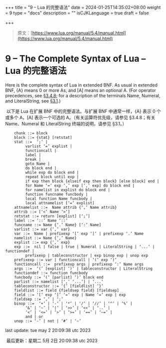 +++
title = "9 – Lua 的完整语法"
date = 2024-01-25T14:35:02+08:00
weight = 9
type = "docs"
description = ""
isCJKLanguage = true
draft = false

+++

> 原文：[https://www.lua.org/manual/5.4/manual.html](https://www.lua.org/manual/5.4/manual.html)

# 9 – The Complete Syntax of Lua – Lua 的完整语法

Here is the complete syntax of Lua in extended BNF. As usual in extended BNF, {A} means 0 or more As, and [A] means an optional A. (For operator precedences, see [§3.4.8](https://www.lua.org/manual/5.4/manual.html#3.4.8); for a description of the terminals Name, Numeral, and LiteralString, see [§3.1](https://www.lua.org/manual/5.4/manual.html#3.1).)

​	以下是 Lua 在扩展 BNF 中的完整语法。与扩展 BNF 中通常一样，{A} 表示 0 个或多个 A，[A] 表示一个可选的 A。（有关运算符优先级，请参见 §3.4.8；有关 Name、Numeral 和 LiteralString 终端的说明，请参见 §3.1。）

```
	chunk ::= block
	block ::= {stat} [retstat]
	stat ::=  ‘;’ | 
		 varlist ‘=’ explist | 
		 functioncall | 
		 label | 
		 break | 
		 goto Name | 
		 do block end | 
		 while exp do block end | 
		 repeat block until exp | 
		 if exp then block {elseif exp then block} [else block] end | 
		 for Name ‘=’ exp ‘,’ exp [‘,’ exp] do block end | 
		 for namelist in explist do block end | 
		 function funcname funcbody | 
		 local function Name funcbody | 
		 local attnamelist [‘=’ explist] 
	attnamelist ::=  Name attrib {‘,’ Name attrib}
	attrib ::= [‘<’ Name ‘>’]
	retstat ::= return [explist] [‘;’]
	label ::= ‘::’ Name ‘::’
	funcname ::= Name {‘.’ Name} [‘:’ Name]
	varlist ::= var {‘,’ var}
	var ::=  Name | prefixexp ‘[’ exp ‘]’ | prefixexp ‘.’ Name 
	namelist ::= Name {‘,’ Name}
	explist ::= exp {‘,’ exp}
	exp ::=  nil | false | true | Numeral | LiteralString | ‘...’ | functiondef | 
		 prefixexp | tableconstructor | exp binop exp | unop exp 
	prefixexp ::= var | functioncall | ‘(’ exp ‘)’
	functioncall ::=  prefixexp args | prefixexp ‘:’ Name args 
	args ::=  ‘(’ [explist] ‘)’ | tableconstructor | LiteralString 
	functiondef ::= function funcbody
	funcbody ::= ‘(’ [parlist] ‘)’ block end
	parlist ::= namelist [‘,’ ‘...’] | ‘...’
	tableconstructor ::= ‘{’ [fieldlist] ‘}’
	fieldlist ::= field {fieldsep field} [fieldsep]
	field ::= ‘[’ exp ‘]’ ‘=’ exp | Name ‘=’ exp | exp
	fieldsep ::= ‘,’ | ‘;’
	binop ::=  ‘+’ | ‘-’ | ‘*’ | ‘/’ | ‘//’ | ‘^’ | ‘%’ | 
		 ‘&’ | ‘~’ | ‘|’ | ‘>>’ | ‘<<’ | ‘..’ | 
		 ‘<’ | ‘<=’ | ‘>’ | ‘>=’ | ‘==’ | ‘~=’ | 
		 and | or
	unop ::= ‘-’ | not | ‘#’ | ‘~’
```



last update: tue may 2 20:09:38 utc 2023

​	最后更新：星期二 5月 2日 20:09:38 utc 2023